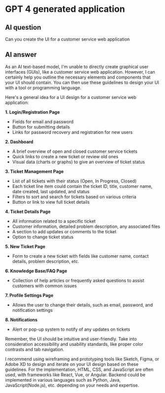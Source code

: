 # GPT 4 generated application
## AI question
Can you create the UI for a customer service web application

## AI answer
As an AI text-based model, I'm unable to directly create graphical user interfaces (GUIs), like a customer service web application. However, I can certainly help you outline the necessary elements and components that your UI should contain. You can then use these guidelines to design your UI with a tool or programming language.

Here's a general idea for a UI design for a customer service web application:

**1. Login/Registration Page**
   - Fields for email and password
   - Button for submitting details
   - Links for password recovery and registration for new users

**2. Dashboard**
   - A brief overview of open and closed customer service tickets
   - Quick links to create a new ticket or review old ones
   - Visual data (charts or graphs) to give an overview of ticket status

**3. Ticket Management Page**
   - List of all tickets with their status (Open, In Progress, Closed)
   - Each ticket line item could contain the ticket ID, title, customer name, date created, last updated, and status
   - Filters to sort and search for tickets based on various criteria
   - Button or link to view full ticket details

**4. Ticket Details Page**
   - All information related to a specific ticket
   - Customer information, detailed problem description, any associated files
   - A section to add updates or comments to the ticket
   - Option to change ticket status

**5. New Ticket Page**
   - Form to create a new ticket with fields like customer name, contact details, problem description, etc.

**6. Knowledge Base/FAQ Page**
   - Collection of help articles or frequently asked questions to assist customers with common issues

**7. Profile Settings Page**
   - Allows the user to change their details, such as email, password, and notification settings

**8. Notifications**
   - Alert or pop-up system to notify of any updates on tickets

Remember, the UI should be intuitive and user-friendly. Take into consideration accessibility and usability standards, like proper color contrasts and tab navigation.

I recommend using wireframing and prototyping tools like Sketch, Figma, or Adobe XD to design and iterate on your UI design based on these guidelines. For the implementation, HTML, CSS, and JavaScript are often used, with frameworks like React, Vue, or Angular. Backend could be implemented in various languages such as Python, Java, JavaScript(Node.js), etc. depending on your needs and expertise.
